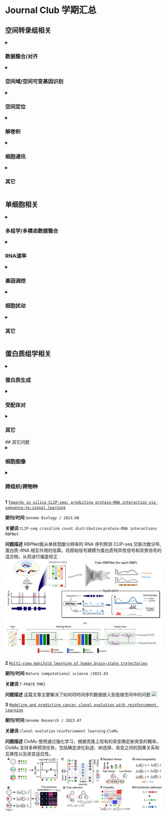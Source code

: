 # Journal Club 学期汇总

## 空间转录组相关

<details><summary> 
  
### 数据整合/对齐
</summary>


**1**  [`Partial alignment of multislice spatially resolved transcriptomics data`](https://www.biorxiv.org/content/10.1101/2023.01.08.523162v1.full.pdf)

**期刊/时间** `Genome reserch / 2023 10` 

**关键词** `Alignment of spatial transcriptomics`  `PASTE2`

**问题描述** 对齐空间转录组数据的方法，是之前的PASTE的进一步工作，考虑了空间转录组切片只有部分对齐的情况

PASTE在进行切片对齐时假设两个切片可以在整体的2D切片内（所有点）进行对齐。即两个切片整体在生理上、技术上都具有高度的相似性。然而这通常并不是一个合理的假设，因为组织解剖和阵列（捕获区）放置在一致性上存在技术困难，并且相邻切片之间组织形态可能也难免存在差异。有时可能相邻切片之间沿z轴（垂直于切片的轴）只有部分组织重叠:
<details><summary> paste2 </summary>
<img src="fig/paste2_1.png">
<img src="fig/paste2_2.png"></details>
s被认为是表示两切片之间重叠占比的参数，当g_i=1/n时，将有占比大约为s的细胞参与了对齐。

**2**  [`STalign: Alignment of spatial transcriptomics data using diffeomorphic metric mapping`](https://www.nature.com/articles/s41467-023-43915-7)

**期刊/时间** `Nature Communications / 2023 12` 

**关键词** `Alignment of spatial transcriptomics`  `LDDMM` `STalign`

**问题描述** 使用一个现有的图像映射算法LDDMM来对齐空间转录组数据
<details><summary> STalign </summary>
<img src="fig/STalign.png"></details>

**3**  [`Alignment of spatial genomics data using deep Gaussian processes`](https://www.nature.com/articles/s41592-023-01972-2)

**期刊/时间** `Nature Methods  / 2023 08` 

**关键词** `integrating and aligning of spatial transcriptomics` `deep Gaussian processes`

**问题描述** 基于深度高斯过程对齐空间转录组数据
<details><summary> deep GP </summary>
<img src="fig/deep gaussian.png"></details>



**3**  [SPIRAL: integrating and aligning spatially resolved transcriptomics data across different experiments, conditions, and technologies](https://genomebiology.biomedcentral.com/articles/10.1186/s13059-023-03078-6)

**期刊/时间** `Nature Computational Science  / 2023 10` 

**关键词** `integrating and aligning of spatial transcriptomics` `SPIRAL`

**问题描述** SPIRAL 由两个连续模块组成： SPIRAL-integration（基于图域适应的数据集成）和 SPIRAL-alignment（基于集群感知的优化传输协调对齐）
<img src="fig/SPIRAL.png">


**4**  [Integrating spatial transcriptomics data across different conditions, technologies and developmental stages](https://www.biorxiv.org/content/10.1101/2022.12.26.521888v1.full.pdf)

**期刊/时间** `Nature Computational Science  / 2023 10` 

**关键词** `Integrating spatial transcriptomics data` `STAligner`

**问题描述** STAligner 的图注意神经网络，用于整合和对齐 ST 数据集，实现空间感知数据整合、同步空间域识别和下游比较分析。
<img src="fig/STAligner.png">


**5**  [`Latent feature extraction with a prior-based self-attention framework for spatial transcriptomics`](https://genome.cshlp.org/content/33/10/1757.full)

**期刊/时间** `Genome reserch / 2023 10` 

**关键词** `Latent feature extraction` `self- attention`  `PAST`

**问题描述** 基于自注意力框架来提取空间转录组数据的潜在特征
<img src="fig/past.png">


**6**  [`MUSTANG: multi-sample spatial transcriptomics data analysis with cross-sample transcriptional similarity guidance`](https://www.biorxiv.org/content/10.1101/2023.09.08.556895v1.full.pdf)

**期刊/时间** `bioRxiv /2023.09` 

**关键词** `transcriptomics data analysis` `grouped horseshoe distribution` `spot similarity graph` `MUSTANG`

**问题描述** 空间转录组数据整合分析，最终得到的是所有spot的新的表示，并不强调空间坐标对应
<img src="fig/MUSTANG.png">

**7**  [`Construction of a 3D whole organism spatial atlas by joint modelling of multiple slices with deep neural networks`](https://www.nature.com/articles/s42256-023-00734-1)

**期刊/时间** `Nature Machine Intelligence /2023.10` 

**关键词** `transcriptomics data analysis` `STitch3D`

**问题描述** 空间转录组数据整合分析，构建3D-graph
<img src="fig/STitch3D.png">


</details>


<details><summary> 
  
### 空间域/空间可变基因识别 
</summary>
  
**1**  [`STAMarker: determining spatial domain-specific variable genes with saliency maps in deep learning`](https://www.biorxiv.org/content/10.1101/2022.11.07.515535v1.full.pdf)

**期刊/时间** `Nucleic Acids Research / 2023.10` 

**关键词** `graph-attention autoencoders` `multilayer perceptron classifiers` `saliency map computation`

**问题描述** 识别特定于空间域的空间可变基因
<img src="fig/STAMarker.png">

**2**  [`Probabilistic cell / domain-type assignment of spatial transcriptomics data with SpatialAnno`](https://www.biorxiv.org/content/10.1101/2023.02.08.527590v1.full.pdf)

**期刊/时间** `Nucleic Acids Research / 2023.11` 

**关键词** `factor model` `Potts model`

**问题描述** 利用大量非标记基因以及有关标记基因的“定性”信息进行空间转录组数据集注释
<img src="fig/SpatialAnno.png">

**3**  [`Mapping the topography of spatial gene expression with interpretable deep learning`](https://www.biorxiv.org/content/10.1101/2023.10.10.561757v1.full.pdf)

**期刊/时间** `bioRxiv /2023.10` 

**关键词** `Isodepth` `spatial transcriptomics data` `spatial domain` `GASTON`

**问题描述** 从 SRT 数据中识别具有空间变化表达的空间域和/或基因
<img src="fig/GASTON.png">

**4**  [`nnSVG for the scalable identification of spatially variable genes using nearest-neighbor Gaussian processes`](https://www.nature.com/articles/s41467-023-39748-z)

**期刊/时间** `Nature Communications / 2023.07` 

**关键词** `spatially variable genes` `nearest-neighbor Gaussian processes`

**问题描述** 基于高斯过程寻找空间可变基因

</details>

<details><summary> 
  
### 空间定位 
</summary>
  
**1**  [`Leveraging spatial transcriptomics data to recover cell locations in single-cell RNA-seq with CeLEry`](https://www.biorxiv.org/content/10.1101/2022.11.07.515535v1.full.pdf)

**期刊/时间** `Nature communications  /2023.07` 

**关键词** `Spatial transcriptomics` `scRNA-seq` `cell location recovery`

**问题描述** 通过学习单细胞转录组和空间位置之间的关系，利用单细胞的基因表达信息来预测其位置信息
<img src="fig/CeLEry.png">

**2**  [`SiGra: single-cell spatial elucidation through an image-augmented graph transformer`](https://www.biorxiv.org/content/10.1101/2023.02.08.527590v1.full.pdf)

**期刊/时间** `Nature communications / 2023.09` 

**关键词** `Spatial transcriptomics` `Graph transformer` `Multimodal data`

**问题描述** 利用多通道免疫组化图像和基因表达数据，通过图卷积神经网络的方式，对细胞进行空间定位和分类
<img src="fig/SiGra.png">
</details>

<details><summary> 
  
### 解卷积 
</summary>

**1**  [`GTM-decon: guided-topic modeling of single-cell transcriptomes enables sub-cell-type and disease-subtype deconvolution of bulk transcriptomes`](https://www.biorxiv.org/content/10.1101/2022.11.07.515535v1.full.pdf)

**期刊/时间** `Genome Biology / 2023.08` 

**关键词** `deconvolution` `Cell-type composition` `GTM-decon`

**问题描述** 用于解卷积的引导主题模型（GTM-decon），能从单细胞 RNA-seq 数据中自动推断细胞类型特异性基因主题分布，用于解卷积批量转录组
<img src="fig/GTM-decon.png">

**2**  [`SCS: cell segmentation for high-resolution spatial transcriptomics`](https://www.nature.com/articles/s41592-023-01939-3)

**期刊/时间** `Nature Methods / 2022.12` 

**关键词** `deconvolution` `cell segmentation` `SCS`

**问题描述** 用于解卷积的引导主题模型（GTM-decon），能从单细胞 RNA-seq 数据中自动推断细胞类型特异性基因主题分布，用于解卷积批量转录组
<img src="fig/SCS.png">

**3**  [`GeneSegNet: a deep learning framework for cell segmentation by integrating gene expression and imaging`](https://genomebiology.biomedcentral.com/articles/10.1186/s13059-023-03054-0)

**期刊/时间** `Genome Biology / 2023.10` 

**关键词** `cell segmentation` `identify cell boundary` `GeneSegNet`

**问题描述** 基于深度学习的方法--GeneSegNet，能整合基因表达和成像信息来进行细胞分割
<img src="fig/GeneSegNet_1.png">
<img src="fig/GeneSegNet_2.png">

</details>

<details><summary> 
  
### 细胞通讯 
</summary>

**1**  [`SpatialDM for rapid identification of spatially co-expressed ligand–receptor and revealing cell–cell communication patterns`](https://www.nature.com/articles/s41467-023-39608-w)

**期刊/时间** `Nature Methods / 2023.11` 

**关键词** `temporal and spatial omics data` `review`

**问题描述** 利用双变量 Moran 统计来检测空间共表达的配体和受体对、它们的局部相互作用点（单点分辨率）和通信模式。SpatialDM 揭示了有希望的通信模式并识别了条件之间的差异相互作用，从而能够发现特定环境的细胞合作和信号传导。
<img src="fig/SpatialDM.png">

**2**  [`Inferring ligand-receptor cellular networks from bulk and spatial transcriptomic datasets with BulkSignalR`](https://genomebiology.biomedcentral.com/articles/10.1186/s13059-023-03021-9)

**期刊/时间** `Nucleic Acids Research / 2023.05` 

**关键词** `ligand-receptor interactions` `downstream pathways`

**问题描述** 将配体-受体相互作用与下游通路整合以在bulk和空间转录组数据上推断配受体细胞网络
<img src="fig/BulkSignalR.png">
</details>
<details><summary> 
  
### 其它 
</summary>

**1**  [`Principles and challenges of modeling temporal and spatial omics data`](https://doi.org/10.1038/s41592-023-01992-y)

**期刊/时间** `Nature Methods / 2023.09` 

**关键词** `temporal and spatial omics data` `review`

**问题描述** 概述了时间和空间组学数据分析的共同原则和挑战。讨论了建模时间和空间相关性的统计概念，并强调了将现有分析方法应用于具有时间和空间维度的数据的机会。

**2**  [`BayesTME: An end-to-end method for multiscale spatial transcriptional profiling of the tissue microenvironment`](https://www.sciencedirect.com/science/article/pii/S2405471223001564)

**期刊/时间** `Cell system / 2023.07` 

**关键词** `comprehensive analysis of spatial transcriptomics` `bleed correction` `cell type deconvonlution` `spatial transcriptional programs` `BayesTME`

**问题描述** 综合分析空间转录组数据，一个比较全面的研究流程

</details>



## 单细胞相关

<details><summary> 
  
### 多组学/多模态数据整合
</summary>

**1**  [`Integration of gene expression and DNA methylation data across different experiments`](https://www.biorxiv.org/content/10.1101/2022.11.07.515535v1.full.pdf)

**期刊/时间** `Nucleic Acids Research  /2023.07` 

**关键词** `MO/MD problem` `predictive model` `DNA methylation data`

**问题描述** 通过学习一个根据甲基化数据预测基因表达的模型来进行数据整合
<img src="fig/STAMarker.png">

**2**  [`Integration of spatial and single-cell data across modalities with weakly linked features`](https://www.biorxiv.org/content/10.1101/2023.02.08.527590v1.full.pdf)

**期刊/时间** `Nature Biotechnology / 2023.09` 

**关键词** `weak linkage`  `fuzzy smoothed embedding`

**问题描述** 通过迭代共嵌入、数据平滑和细胞匹配，使用每个模态中的所有信息来获得数据集成
<img src="fig/SpatialAnno.png">

**3**  [`Stabilized mosaic single-cell data integration using unshared feature`](https://www.biorxiv.org/content/10.1101/2023.10.10.561757v1.full.pdf)

**期刊/时间** `Nature Biotechnology / 2023.05` 

**关键词** `non-overlapping features` `multi-hop`

**问题描述** 在共享特征的基础上，利用非共享特征来稳定单细胞数据的整合
<img src="fig/GASTON.png">

**4**  [`Multi-task learning from multimodal single-cell omics with Matilda`](https://www.biorxiv.org/content/10.1101/2023.10.10.561757v1.full.pdf)

**期刊/时间** `Nucleic Acids Research / 2023.10` 

**关键词** `VAE` `fully-connected classification network`

**问题描述** 用于多模态单细胞组学数据综合分析的多任务学习方法。通过利用任务之间的相互关系，在单个统一框架中执行数据模拟、降维、细胞类型分类和特征选择。
<img src="fig/GASTON.png">

**5**  [`scMultiSim: simulation of multi-modality single cell data guided by cell-cell interactions and gene regulatory networks`](https://www.biorxiv.org/content/10.1101/2023.10.10.561757v1.full.pdf)

**期刊/时间** `Preprint / 2023.03` 

**关键词** `simulation of multi-modality single cell data` `scMultiSim`

**问题描述** 模拟生成单细胞多模态数据的方法
<img src="fig/scMultiSim.png">

**6**  [`Integrating SNVs and CNAs on a phylogenetic tree from single-cell DNA sequencing data`](https://www.biorxiv.org/content/10.1101/2023.10.10.561757v1.full.pdf)

**期刊/时间** `Genome reserch / 2023.11` 

**关键词** `Single-cell DNA sequencing` `evolutionary trees` `SNVs and CNAs integration`

**问题描述** 将 SNV 和 CNA 整合到单细胞 DNA 测序数据的系统发育树上，得到一个更全面完整的系统发育树
<img src="fig/`Integrating SNVs and CNA.png">

**7**  [`Mapping disease regulatory circuits at cell-type resolution from single-cell multiomics data`](https://www.biorxiv.org/content/10.1101/2023.10.10.561757v1.full.pdf)

**期刊/时间** `Nature computationalscience / 2023.06` 

**关键词** `Circuit chromatin sites` `scATAC-seq` `scRNA-seq`

**问题描述** 整合了来自不同条件的scRNA-seq和scATAC-seq数据，以识别与疾病相关的转录因子、染色质位点和基因作为调控回路
<img src="fig/scMultiSim.png">

**8**  [`scBridge embraces cell heterogeneity in single-cell RNA-seq and ATAC-seq data integration`](https://www.biorxiv.org/content/10.1101/2023.10.10.561757v1.full.pdf)

**期刊/时间** `Nature communications / 2023.09` 

**关键词** `iterative integration` `heterogeneous transfer learning`

**问题描述** 整合scRNA-seq和scATAC-seq数据,减少组学数据之间的差异，同时保留细胞类型之间的差异
<img src="fig/Integrating SNVs and CNA.png">

**8**  [`CMOT: Cross-Modality Optimal Transport for multimodal inference`](https://www.biorxiv.org/content/10.1101/2023.10.10.561757v1.full.pdf)

**期刊/时间** `Genome Biology / 2023.07` 

**关键词** `data integration` `Optimal Transport`  `CMOT`

**问题描述** CMOT将现有多模态数据中的细胞对齐到一个共同的潜在空间，并从映射源细胞的另一种模态（目标）中推断细胞缺失的模态
<img src="fig/CMOT.png">

**9**  [`MultiVI: deep generative model for the integration of multimodal data`](https://www.nature.com/articles/s41592-023-01909-9)

**期刊/时间** `Nature Methods / 2023.06` 

**关键词** `deep generative model` `data integration`

**问题描述** MultiVI 是一个用于多模态数据集概率分析的深度生成模型，也支持它们与单模态数据集的整合。
<img src="fig/MultiVI.png">



</details>


<details><summary> 
  
### RNA速率
</summary>

**1**  [`Unified fate mapping in multiview single-cell data`](https://genomebiology.biomedcentral.com/articles/10.1186/s13059-023-03021-9)

**期刊/时间** `bioRxiv /2023.07` 

**关键词** `fate mapping` `microstate` `terminal state` `multiview` `single-cell data` `CellRank` `CellRank2`

**问题描述** 结合多种信息，例如RNA velocity, similarity, pseudotime，预测每个细胞最终会分化到哪个状态，即terminal state

<img src="fig/Scover.png">

**2**  [`Unraveling dynamically encoded latent transcriptomic patterns in pancreatic cancer cells by topic modeling`](https://genomebiology.biomedcentral.com/articles/10.1186/s13059-023-03021-9)

**期刊/时间** `Cell genomics / 2023.09	` 

**关键词** `topic modeling` `RNA velocity` `latent transcriptomic patterns` `DeltaTopic`

**问题描述** 通过主题建模揭示单细胞中动态编码的潜在转录组模式

<img src="fig/Scover.png">

**3**  [`Inferring single-cell transcriptomic dynamics with structured latent gene expression dynamics`](https://genomebiology.biomedcentral.com/articles/10.1186/s13059-023-03021-9)

**期刊/时间** `Cell reports / 2023.09` 

**关键词** `RNA velocity` `infer single-cell transcriptomic dynamics` `structured dynamics` `deep learning` `LatentVelo` 

**问题描述** 使用双系统（动力学系统和神经网络系统）框架，基于RNA nelocity来预测单细胞数据的分化过程

<img src="fig/Scover.png">

**4**  [`PhyloVelo enhances transcriptomic velocity field mapping using monotonically expressed genes`](https://genomebiology.biomedcentral.com/articles/10.1186/s13059-023-03021-9)

**期刊/时间** `Nature Biotechnology/ 2023.07` 

**关键词** `monotonically expressed genes` `lineage information` `the velocity of transcriptomic dynamics`

**问题描述** 利用scRNA-seq中的MEGs和谱系信息计算scRNA-seq数据中的转录组速度场

<img src="fig/`PhyloVelo.png">


 		



</details>

<details><summary> 
  
### 基因调控
</summary>

**1**  [`Predicting the impact of sequence motifs on gene regulation using single-cell data`](https://genomebiology.biomedcentral.com/articles/10.1186/s13059-023-03021-9)

**期刊/时间** `Genome Biology / 2023.08` 

**关键词** `infer motifs and cell type-specific importance` `Scover`

**问题描述** 使用单细胞数据，预测序列基序对基因调控的影响 **目标** 确定哪些基因序列具有调控基因的功能并量化

<img src="fig/Scover.png">

**2**  [`Gene knockout inference with variational graph autoencoder learning single-cell gene regulatory networks`](https://genomebiology.biomedcentral.com/articles/10.1186/s13059-023-03021-9)

**期刊/时间** `Nucleic Acids Research / 2023.05` 

**关键词** `Gene Knockout Inference` `VGAE`

**问题描述** 学习单细胞基因调控网络来模拟基因敲除后的虚拟KO数据
<img src="fig/VGAE.png">

**3**  [`exFINDER: identify external communication signals using single-cell transcriptomics data`](https://genomebiology.biomedcentral.com/articles/10.1186/s13059-023-03021-9)

**期刊/时间** `Nucleic Acids Research  / 2023.06` 

**关键词** `external system` `signaling pathways`  `external signals`

**问题描述** 用信号通路的先验知识来识别单细胞转录组数据中细胞接收的外部信号
<img src="fig/exFINDER.png">

**4**  [`HetFCM: functional co-module discovery by heterogeneous network co-clustering`](https://genomebiology.biomedcentral.com/articles/10.1186/s13059-023-03021-9)

**期刊/时间** `Nucleic Acids Research / 2023.12` 

**关键词** `attributed heterogeneous network` `variational graph autoencoders` `adaptive weighted co-clustering`

**问题描述** 检测功能分子模块
<img src="fig/HetFCM.png">


**5**  [`Modeling islet enhancers using deep learning identifies candidate causal variants at loci associated with T2D and glycemic traits`](https://www.pnas.org/doi/epdf/10.1073/pnas.2206612120)

**期刊/时间** `PNAS /2023.06` 

**关键词** `genetic associations` `deep learning` `epigenomics`

**问题描述** 分析序列变异对增强子的影响，学习胰岛特异性转录因子的调控模式
<img src="fig/TREDNet.png">
</details>
<details><summary> 

### 细胞扰动
</summary>

**1**  [`A new Bayesian factor analysis method improves detection of genes and biological processes affected by perturbations in single-cell CRISPR screening`](https://www.nature.com/articles/s41592-023-02017-4)

**期刊/时间** `Nature Methods / 2023.09` 

**关键词** `Bayesian factor analysis` `cell perturbations` `GSFA`

**问题描述** GSFA类似于矩阵分解，将基因表达矩阵分解，并对分解后的矩阵进行生物意义上的下游分析。
<img src="fig/GSFA.png">

**2**  [`Gene knockout inference with variational graph autoencoder learning single-cell gene regulatory networks`](https://genomebiology.biomedcentral.com/articles/10.1186/s13059-023-03021-9)

**期刊/时间** `Nucleic Acids Research / 2023.05` 

**关键词** `Gene Knockout Inference` `VGAE`

**问题描述** 学习单细胞基因调控网络来模拟基因敲除后的虚拟KO数据
<img src="fig/VGAE.png">

**3**  [`Predicting transcriptional outcomes of novel multigene perturbations with GEARS`](https://www.nature.com/articles/s41587-023-01905-6)

**期刊/时间** `Nature Biotechnology / 2023.08` 

**关键词** `deep learning` `a knowledge graph of gene-gene relationships`

**问题描述** 预测对单基因和`多基因`扰动的转录反应
<img src="fig/GEARS.png">

**4**  [`Causal identification of single-cell experimental perturbation effects with CINEMA-OT`](https://www.nature.com/articles/s41592-023-02040-5)

**期刊/时间** `Nature Biotechnology / 2023.08` 

**关键词** `causal independent effect` `optimal transport` `CINEMA-OT`

**问题描述** 一种基于因果推断的单细胞扰动分析方法，称为CINEMA-OT（因果独立效应模块归因+最优传输）。CINEMA-OT将干扰变异源从扰动效应中分离出来，以获得反事实细胞对的最佳传输匹配。这些细胞对代表了因果扰动反应，并能进行一系列下游分析，如个体治疗效果分析、反应聚类、归因分析和协同分析。
<img src="fig/CINEMA-OT.png">

**5**  [`Learning single-cell perturbation responses using neural optimal transport`](https://www.nature.com/articles/s41592-023-01969-x)

**期刊/时间** `Nature Methods / 2023.09` 

**关键词**  `optimal transport` `CellOT`

**问题描述** 一种基于神经最优传输的方法，称为CellOT，用于预测细胞在扰动下的状态变化。该方法基于单细胞表达谱的概率分布，通过学习最优传输映射来模拟细胞在扰动下的分布变化。
<img src="fig/CellOT.png">
</details>


<details><summary> 

### 其它
</summary>

**1**  [`DISCERN: deep single-cell expression reconstruction for improved cell clustering and cell subtype and state detection`](https://genomebiology.biomedcentral.com/articles/10.1186/s13059-023-03049-x)

**期刊/时间** `Genome Biology / 2023.09` 

**关键词** `deep generative network` `DISCERN`

**问题描述** 新型深度生成网络 DISCERN，利用参考数据集精确重建缺失的单细胞基因表达

<img src="fig/DISCERN.png">

**2**  [`SCA: recovering single-cell heterogeneity through information-based dimensionality reduction`](https://genomebiology.biomedcentral.com/articles/10.1186/s13059-023-02998-7)

**期刊/时间** `Genome Biology /2023.08` 

**关键词** `Dimensionality reduction` `SCA`

**问题描述** 一种新技术，利用信息理论中的惊奇概念进行降维，以促进更有意义的信号提取

<img src="fig/SCA.png">

**3**  [`SEACells infers transcriptional and epigenomic cellular states from single-cell genomics data`](https://www.nature.com/articles/s41587-023-01716-9)

**期刊/时间** `Nature Biotechnology/ 2023.03` 

**关键词** `kernel archetypal analysis` `graph-based algorithm` `manifold learning`

**问题描述** 识别元细胞（代表不同细胞状态的细胞组，其中元细胞内的变异是由于技术而非生物来源）

**4**  [`Cell-type-specific co-expression inference from single cell RNA-sequencing data`](https://www.nature.com/articles/s41467-023-40503-7)

**期刊/时间** `Nature Communications / 2023.08` 

**关键词** `scRNA-seq` `cell-type-specific co-expressions`

**问题描述** 从单细胞 RNA 测序数据推断细胞类型特异性共表达

<img src="fig/cell-type-specific co-expreesion.png">

</details>





## 蛋白质组学相关

<details><summary> 
  
### 蛋白质生成
</summary>



</details>

<details><summary> 
  
### 受配体对
</summary>

**1**  [`Computing the relative binding affinity of ligands based on a pairwise binding comparison network`](https://www.nature.com/articles/s43588-023-00529-9)

**期刊/时间** `Nature Computational Science /2023.10` 

**关键词** `binding affinity prediction` `congeneric ligands` `PBCNet`

**问题描述** 一种基于物理信息图注意机制的配对结合比较网络（PBCNet），专门用于同源配体之间相对结合亲和力的排序
<img src="fig/PBCNet.png">

**2**  [`Deep-learning-enabled protein–protein interaction analysis for prediction of SARS-CoV-2 infectivity and variant evolution`](https://www.nature.com/articles/s41591-023-02483-5)

**期刊/时间** `Nature Medicine / 2023.07` 

**关键词** `protein–protein interaction` `congeneric ligands` `PBCNet`

**问题描述** 基于化合物的结构预测 PPI
<img src="fig/UniBind.png">

**3**  [`Calibrated geometric deep learning improves kinase–drug binding predictions`](https://www.nature.com/articles/s42256-023-00751-0)

**期刊/时间** `Nature Machine Intelligence / 2023.11` 

**关键词** `kinase–drug binding` `KDBNet`

**问题描述** KDBNet 结合三维结构数据与不确定性校准，显著提升激酶-药物结合预测准确性
<img src="fig/KDBNet.png">

</details>


<details><summary> 
	
### 其它
</summary>

**1**  [`Leveraging protein language models for accurate multiple sequence alignments`](https://genome.cshlp.org/content/33/7/1145.full.pdf+html)

**期刊/时间** `Genome Research / 2023.06` 

**关键词** `protein language models` `MSA` `vcMSA`

**问题描述** 预测MSA
<img src="fig/vcMSA.png">

**2**  [`MolFPG: Multi-level fingerprint-based Graph Transformer for accurate and robust drug toxicity prediction`](https://www.sciencedirect.com/science/article/pii/S0010482523003694)

**期刊/时间** `Computers in Biology and Medicine / 2023.09` 

**关键词** `Graph Transformer` `fingerprint` `drug toxicity prediction` `MolFPG`

**问题描述** 开发了一种创新的分子指纹图转换器框架（MolFPG），带有用于可解释毒性预测的全局感知模块。使用多种分子指纹技术对化合物进行编码，并集成基于 Graph Transformer 的分子表示以进行特征学习和毒性预测。
<img src="fig/MolFPG.png">

**3**  [`A method for multiple-sequence-alignment-free protein structure prediction using a protein language model`](https://www.nature.com/articles/s42256-023-00721-6)

**期刊/时间** `Nature Machine Intelligence / 2023.10` 

**关键词** `protein language model` `MSA-free` `HelixFold`

**问题描述** HelixFold-Single结合了大规模蛋白质语言模型（PLM）和AlphaFold2的几何学习能力，不依赖多序列比对（MSA），仅从初级结构（氨基酸序列）预测原子三维坐标，从而实现对蛋白质结构的准确预测。
<img src="fig/HelixFold.png">

**4**  [`Deep domain adversarial neural network for the deconvolution of cell type mixtures in tissue proteome profiling`](https://www.nature.com/articles/s42256-023-00737-y)

**期刊/时间** `Nature Machine Intelligence / 2023.10` 

**关键词** `deconvolution` `scpDeconv`

**问题描述** 基于蛋白质组学对细胞类型解卷积，没有空间信息
<img src="fig/scpDeconv.png">



</details>
## 其它问题
<details><summary> 
	
### 细胞图像
</summary>
 
**1**  [`Revealing invisible cell phenotypes with conditional generative modeling`](https://www.nature.com/articles/s41467-023-42124-6)

**期刊/时间** `Nature communications /2023.09` 

**关键词** `Visual transformation` `Conditional GAN`

**问题描述** 利用条件生成模型揭示不可见的细胞表型，将细胞图像从一种条件转化为另一种条件，从而消除自然细胞变异带来的影响
<img src="fig/cGAN.png">

**2**  [`GeneSegNet: a deep learning framework for cell segmentation by integrating gene expression and imaging`](https://genomebiology.biomedcentral.com/articles/10.1186/s13059-023-03054-0)

**期刊/时间** `Genome Biology / 2023.10` 

**关键词** `cell segmentation` `identify cell boundary` `GeneSegNet`

**问题描述** 基于深度学习的方法--GeneSegNet，能整合基因表达和成像信息来进行细胞分割
<img src="fig/GeneSegNet_1.png">
<img src="fig/GeneSegNet_2.png">
	
</details>

<details><summary>
	
### 跨组织/跨物种
</summary>

**1**  [`Hypergraph factorization for multi-tissue gene expression imputation`](https://www.nature.com/articles/s42256-023-00684-8)

**期刊/时间** `Nature Machine Intelligence / 2023.07` 

**关键词** `multi-tissue` `Hypergraph` `HYFA`

**问题描述** 利用超图，实现`跨组织&跨样本`的信息交流
<img src="fig/HYFA.png">

**2**  [`Extrapolating heterogeneous time-series gene expression data using Sagittarius`](https://www.nature.com/articles/s42256-023-00679-5)

**期刊/时间** `Nature Machine Intelligence / 2023.06` 

**关键词** `heterogeneous` `time-series gene expression` `Sagittarius`

**问题描述** Sagittarius学习一个多数据模态共享的低纬度空间，并从中生成模拟的时间序列测量数据，从而明确地建模未对齐的时间点和时间序列之间的条件批次效应，并使该模型广泛适用于不同的生物学环境。
<img src="fig/Sagittarius.png">

</details>

**1**  [`Towards in silico CLIP-seq: predicting protein-RNA interaction via sequence-to-signal learning`](https://genomebiology.biomedcentral.com/articles/10.1186/s13059-023-03015-7)

**期刊/时间** `Genome Biology / 2023.08` 

**关键词** `CLIP-seq crosslink count distribution` `protein-RNA interactions` `RBPNet`

**问题描述** RBPNet能从单核苷酸分辨率的 RNA 序列预测 CLIP-seq 交联次数分布, 蛋白质-RNA 相互作用的估算。将原始信号建模为蛋白质特异性信号和背景信号的混合物，从而进行偏差校正
<img src="fig/RBPNet.png">

**2**  [`Multi-view manifold learning of human brain-state trajectories`](https://www.nature.com/articles/s43588-023-00419-0)

**期刊/时间** `Nature computational science /2023.03` 

**关键词** `T-PHATE` `fMRI`

**问题描述** 这篇文章主要解决了如何将时间序列数据嵌入到低维空间中的问题
<img src="fig/T-PHATE.png">

**3**  [`Modeling and predicting cancer clonal evolution with reinforcement learning`](https://genome.cshlp.org/content/early/2023/08/10/gr.277672.123.full.pdf+html)

**期刊/时间** `Genome Research / 2023.07` 

**关键词** `clonal evolution` `reinforcement learning` `CloMu`

**问题描述** CloMu 使用通过强化学习，根据克隆上现有的突变确定新突变的概率。CloMu 支持多种预测任务，包括确定进化轨迹、树选择、突变之间的因果关系和互换性以及突变适应性。
<img src="fig/CloMu.png">



